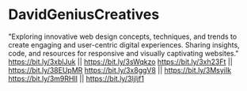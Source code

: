 # DavidGeniusCreatives
"Exploring innovative web design concepts, techniques, and trends to create engaging and user-centric digital experiences. Sharing insights, code, and resources for responsive and visually captivating websites."
https://bit.ly/3xblJuk || https://bit.ly/3sWqkzo
https://bit.ly/3xh23Ft || https://bit.ly/38EUpMR
https://bit.ly/3x8ggV8  || https://bit.ly/3MsyiIk
https://bit.ly/3m9RHlI || https://bit.ly/3ljIjf1

